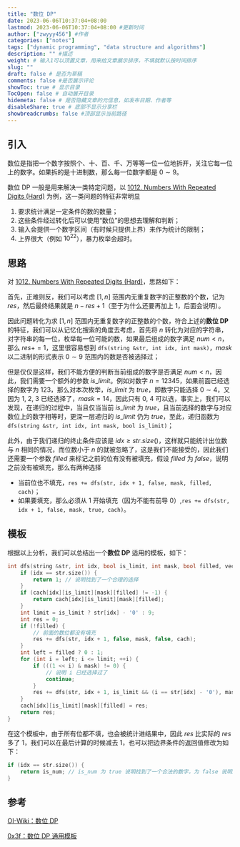 ```yaml
---
title: "数位 DP"
date: 2023-06-06T10:37:04+08:00
lastmod: 2023-06-06T10:37:04+08:00 #更新时间
author: ["zwyyy456"] #作者
categories: ["notes"]
tags: ["dynamic programming", "data structure and algorithms"]
description: "" #描述
weight: # 输入1可以顶置文章，用来给文章展示排序，不填就默认按时间排序
slug: ""
draft: false # 是否为草稿
comments: false #是否展示评论
showToc: true # 显示目录
TocOpen: false # 自动展开目录
hidemeta: false # 是否隐藏文章的元信息，如发布日期、作者等
disableShare: true # 底部不显示分享栏
showbreadcrumbs: false #顶部显示当前路径
---
```

## 引入
数位是指把一个数字按照个、十、百、千、万等等一位一位地拆开，关注它每一位上的数字。如果拆的是十进制数，那么每一位数字都是 $0\sim 9$。

数位 DP 一般是用来解决一类特定问题，以 [1012. Numbers With Repeated Digits (Hard)](https://leetcode.com/problems/numbers-with-repeated-digits/) 为例，这一类问题的特征非常明显
1. 要求统计满足一定条件的数的数量；
2. 这些条件经过转化后可以使用“数位”的思想去理解和判断；
3. 输入会提供一个数字区间（有时候只提供上界）来作为统计的限制；
4. 上界很大（例如 $10^{22}$），暴力枚举会超时。

## 思路
对 [1012. Numbers With Repeated Digits (Hard)](https://leetcode.com/problems/numbers-with-repeated-digits/)，思路如下：

首先，正难则反，我们可以考虑 $[1, n]$ 范围内无重复数字的正整数的个数，记为 $res$，然后最终结果就是 $n - res + 1$（至于为什么还要再加上 $1$，后面会说明）。

因此问题转化为求 $[1, n]$ 范围内无重复数字的正整数的个数，符合上述的**数位 DP** 的特征，我们可以从记忆化搜索的角度去考虑，首先将 $n$ 转化为对应的字符串，对字符串的每一位，枚举每一位可能的数，如果最后组成的数字满足 $num < n$，那么 $res += 1$，这里很容易想到 `dfs(string &str, int idx, int mask)`，$mask$ 以二进制的形式表示 $0\sim 9$ 范围内的数是否被选择过；

但是仅仅是这样，我们不能方便的判断当前组成的数字是否满足 $num < n$，因此，我们需要一个额外的参数 $is\_limit$。例如对数字 $n = 12345$，如果前面已经选择的数字为 $123$，那么对本次枚举，$is\_limit$ 为 $true$，即数字只能选择 $0\sim4$，又因为 $1,\ 2,\ 3$ 已经选择了，$mask = 14$，因此只有 $0,\ 4$ 可以选，事实上，我们可以发现，在递归的过程中，当且仅当当前 $is\_limit$ 为 $true$，且当前选择的数字与对应数位上的数字相等时，更深一层递归的 $is\_limit$ 仍为 $true$，至此，递归函数为 `dfs(string &str, int idx, int mask, bool is_limit)`；

此外，由于我们递归的终止条件应该是 $idx \geq str.size()$，这样就只能统计出位数与 $n$ 相同的情况，而位数小于 $n$ 的就被忽略了，这是我们不能接受的，因此我们还需要一个参数 $filled$ 来标记之前的位有没有被填充，假设 $filled$ 为 $false$，说明之前没有被填充，那么有两种选择
- 当前位也不填充，`res += dfs(str, idx + 1, false, mask, filled, cach)`；
- 如果要填充，那么必须从 $1$ 开始填充（因为不能有前导 $0$）,`res += dfs(str, idx + 1, false, mask, true, cach)`。

## 模板
根据以上分析，我们可以总结出一个**数位 DP** 适用的模板，如下：
```cpp
int dfs(string &str, int idx, bool is_limit, int mask, bool filled, vector<vector<vector<vector<int>>>> &cach) {
    if (idx == str.size()) {
        return 1; // 说明找到了一个合理的选择
    }
    if (cach[idx][is_limit][mask][filled] != -1) {
        return cach[idx][is_limit][mask][filled];
    }
    int limit = is_limit ? str[idx] - '0' : 9;
    int res = 0;
    if (!filled) {
        // 前面的数位都没有填充
        res += dfs(str, idx + 1, false, mask, false, cach);
    }
    int left = filled ? 0 : 1;
    for (int i = left; i <= limit; ++i) {
        if (((1 << i) & mask) != 0) {
            // 说明 i 已经选择过了
            continue;
        }
        res += dfs(str, idx + 1, is_limit && (i == str[idx] - '0'), mask | (1 << i), true, cach);
    }
    cach[idx][is_limit][mask][filled] = res;
    return res;
}
```

在这个模板中，由于所有位都不填，也会被统计进结果中，因此 $res$ 比实际的 $res$ 多了 $1$，我们可以在最后计算的时候减去 $1$，也可以把边界条件的返回值修改为如下：
```cpp
if (idx == str.size()) {
    return is_num; // is_num 为 true 说明找到了一个合法的数字，为 false 说明所有位都不填
}
```

## 参考
[OI-Wiki：数位 DP](https://oi-wiki.org/dp/number/)

[0x3f：数位 DP 通用模板](https://leetcode.cn/problems/numbers-with-repeated-digits/solutions/1748539/by-endlesscheng-c5vg/)
